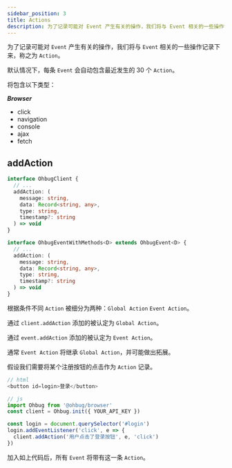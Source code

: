 ```yaml
---
sidebar_position: 3
title: Actions
description: 为了记录可能对 Event 产生有关的操作，我们将与 Event 相关的一些操作记录下来，称之为 Action。
---
```


为了记录可能对 `Event` 产生有关的操作，我们将与 `Event` 相关的一些操作记录下来，称之为 `Action`。

默认情况下，每条 `Event` 会自动包含最近发生的 30 个 `Action`。

将包含以下类型：

**_Browser_**

- click
- navigation
- console
- ajax
- fetch

## addAction

```typescript
interface OhbugClient {
  // ...
  addAction: (
    message: string,
    data: Record<string, any>,
    type: string,
    timestamp?: string
  ) => void
}

interface OhbugEventWithMethods<D> extends OhbugEvent<D> {
  // ...
  addAction: (
    message: string,
    data: Record<string, any>,
    type: string,
    timestamp?: string
  ) => void
}
```

根据条件不同 `Action` 被细分为两种：`Global Action` `Event Action`。

通过 `client.addAction` 添加的被认定为 `Global Action`。

通过 `event.addAction` 添加的被认定为 `Event Action`。

通常 `Event Action` 将继承 `Global Action`，并可能做出拓展。

假设我们需要将某个注册按钮的点击作为 `Action` 记录。

```javascript
// html
<button id=login>登录</button>

// js
import Ohbug from '@ohbug/browser'
const client = Ohbug.init({ YOUR_API_KEY })

const login = document.querySelector('#login')
login.addEventListener('click', e => {
  client.addAction('用户点击了登录按钮', e, 'click')
})
```

加入如上代码后，所有 `Event` 将带有这一条 `Action`。
